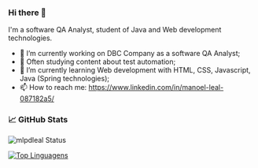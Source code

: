 ### Hi there 👋

I'm a software QA Analyst, student of Java and Web development technologies.

- 🔭 I’m currently working on DBC Company as a software QA Analyst;
- 🌱 Often studying content about test automation;
- 🌱 I’m currently learning Web development with HTML, CSS, Javascript, Java (Spring technologies);
- 📫 How to reach me: https://www.linkedin.com/in/manoel-leal-087182a5/

### &#x1f4c8; GitHub Stats

![mlpdleal Status](https://github-readme-stats.vercel.app/api?username=mlpdleal&show_icons=true&theme=gotham)

[![Top Linguagens](https://github-readme-stats.vercel.app/api/top-langs/?username=mlpdleal&layout=compact&hide=plpgsql&theme=gotham)](https://github.com/anuraghazra/github-readme-stats)



